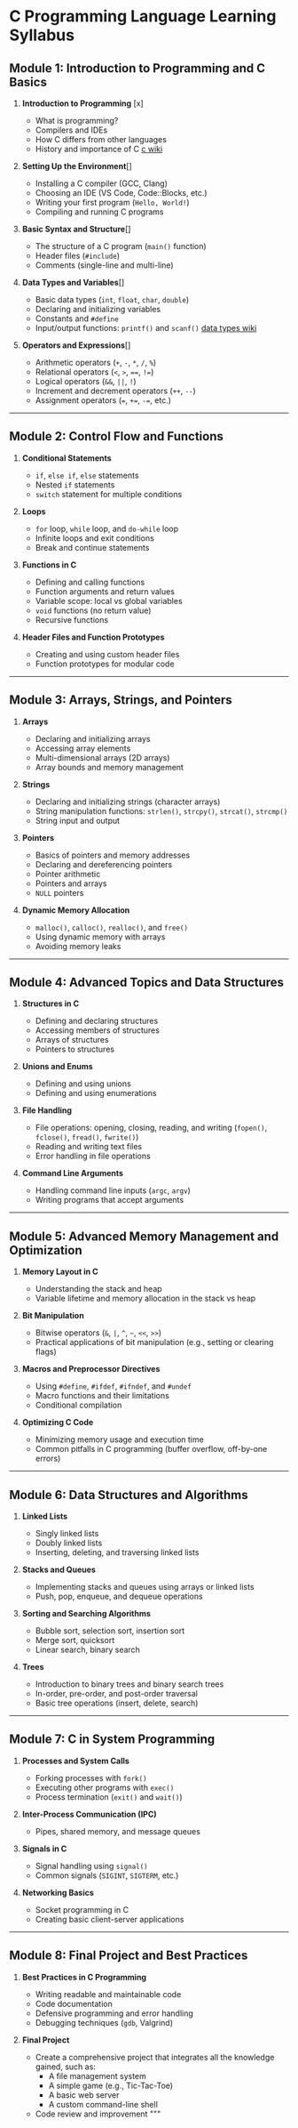 # C Programming Language Learning Syllabus

## Module 1: Introduction to Programming and C Basics

1. **Introduction to Programming** [x]
   - What is programming?
   - Compilers and IDEs
   - How C differs from other languages
   - History and importance of C
   [c wiki](https://en.wikipedia.org/wiki/C_(programming_language))

2. **Setting Up the Environment**[]
   - Installing a C compiler (GCC, Clang)
   - Choosing an IDE (VS Code, Code::Blocks, etc.)
   - Writing your first program (`Hello, World!`)
   - Compiling and running C programs

3. **Basic Syntax and Structure**[]
   - The structure of a C program (`main()` function)
   - Header files (`#include`)
   - Comments (single-line and multi-line)

4. **Data Types and Variables**[]
   - Basic data types (`int`, `float`, `char`, `double`)
   - Declaring and initializing variables
   - Constants and `#define`
   - Input/output functions: `printf()` and `scanf()`
   [data types wiki](https://en.wikipedia.org/wiki/C_data_types)

5. **Operators and Expressions**[]
   - Arithmetic operators (`+`, `-`, `*`, `/`, `%`)
   - Relational operators (`<`, `>`, `==`, `!=`)
   - Logical operators (`&&`, `||`, `!`)
   - Increment and decrement operators (`++`, `--`)
   - Assignment operators (`=`, `+=`, `-=`, etc.)

---

## Module 2: Control Flow and Functions

1. **Conditional Statements**
   - `if`, `else if`, `else` statements
   - Nested `if` statements
   - `switch` statement for multiple conditions

2. **Loops**
   - `for` loop, `while` loop, and `do-while` loop
   - Infinite loops and exit conditions
   - Break and continue statements

3. **Functions in C**
   - Defining and calling functions
   - Function arguments and return values
   - Variable scope: local vs global variables
   - `void` functions (no return value)
   - Recursive functions

4. **Header Files and Function Prototypes**
   - Creating and using custom header files
   - Function prototypes for modular code

---

## Module 3: Arrays, Strings, and Pointers

1. **Arrays**
   - Declaring and initializing arrays
   - Accessing array elements
   - Multi-dimensional arrays (2D arrays)
   - Array bounds and memory management

2. **Strings**
   - Declaring and initializing strings (character arrays)
   - String manipulation functions: `strlen()`, `strcpy()`, `strcat()`, `strcmp()`
   - String input and output

3. **Pointers**
   - Basics of pointers and memory addresses
   - Declaring and dereferencing pointers
   - Pointer arithmetic
   - Pointers and arrays
   - `NULL` pointers

4. **Dynamic Memory Allocation**
   - `malloc()`, `calloc()`, `realloc()`, and `free()`
   - Using dynamic memory with arrays
   - Avoiding memory leaks

---

## Module 4: Advanced Topics and Data Structures

1. **Structures in C**
   - Defining and declaring structures
   - Accessing members of structures
   - Arrays of structures
   - Pointers to structures

2. **Unions and Enums**
   - Defining and using unions
   - Defining and using enumerations

3. **File Handling**
   - File operations: opening, closing, reading, and writing (`fopen()`, `fclose()`, `fread()`, `fwrite()`)
   - Reading and writing text files
   - Error handling in file operations

4. **Command Line Arguments**
   - Handling command line inputs (`argc`, `argv`)
   - Writing programs that accept arguments

---

## Module 5: Advanced Memory Management and Optimization

1. **Memory Layout in C**
   - Understanding the stack and heap
   - Variable lifetime and memory allocation in the stack vs heap

2. **Bit Manipulation**
   - Bitwise operators (`&`, `|`, `^`, `~`, `<<`, `>>`)
   - Practical applications of bit manipulation (e.g., setting or clearing flags)

3. **Macros and Preprocessor Directives**
   - Using `#define`, `#ifdef`, `#ifndef`, and `#undef`
   - Macro functions and their limitations
   - Conditional compilation

4. **Optimizing C Code**
   - Minimizing memory usage and execution time
   - Common pitfalls in C programming (buffer overflow, off-by-one errors)

---

## Module 6: Data Structures and Algorithms

1. **Linked Lists**
   - Singly linked lists
   - Doubly linked lists
   - Inserting, deleting, and traversing linked lists

2. **Stacks and Queues**
   - Implementing stacks and queues using arrays or linked lists
   - Push, pop, enqueue, and dequeue operations

3. **Sorting and Searching Algorithms**
   - Bubble sort, selection sort, insertion sort
   - Merge sort, quicksort
   - Linear search, binary search

4. **Trees**
   - Introduction to binary trees and binary search trees
   - In-order, pre-order, and post-order traversal
   - Basic tree operations (insert, delete, search)

---

## Module 7: C in System Programming

1. **Processes and System Calls**
   - Forking processes with `fork()`
   - Executing other programs with `exec()`
   - Process termination (`exit()` and `wait()`)

2. **Inter-Process Communication (IPC)**
   - Pipes, shared memory, and message queues

3. **Signals in C**
   - Signal handling using `signal()`
   - Common signals (`SIGINT`, `SIGTERM`, etc.)

4. **Networking Basics**
   - Socket programming in C
   - Creating basic client-server applications

---

## Module 8: Final Project and Best Practices

1. **Best Practices in C Programming**
   - Writing readable and maintainable code
   - Code documentation
   - Defensive programming and error handling
   - Debugging techniques (`gdb`, Valgrind)

2. **Final Project**
   - Create a comprehensive project that integrates all the knowledge gained, such as:
     - A file management system
     - A simple game (e.g., Tic-Tac-Toe)
     - A basic web server
     - A custom command-line shell
   - Code review and improvement
"""
